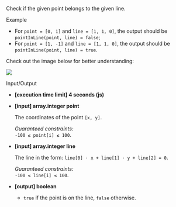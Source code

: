 
Check if the given point belongs to the given  line.

Example

-   For  `point = [0, 1]`  and  `line = [1, 1, 0]`, the output should be  
    `pointInLine(point, line) = false`;
-   For  `point = [1, -1]`  and  `line = [1, 1, 0]`, the output should be  
    `pointInLine(point, line) = true`.

Check out the image below for better understanding:

![](https://codesignal.s3.amazonaws.com/tasks/pointInLine/img/example.png?_tm=1582079061814)

Input/Output

-   **[execution time limit] 4 seconds (js)**
    
-   **[input] array.integer point**
    
    The coordinates of the point  `[x, y]`.
    
    _Guaranteed constraints:_  
    `-100 ≤ point[i] ≤ 100`.
    
-   **[input] array.integer line**
    
    The line in the form:  `line[0] · x + line[1] · y + line[2] = 0`.
    
    _Guaranteed constraints:_  
    `-100 ≤ line[i] ≤ 100`.
    
-   **[output] boolean**
    
    -   `true`  if the point is on the line,  `false`  otherwise.
